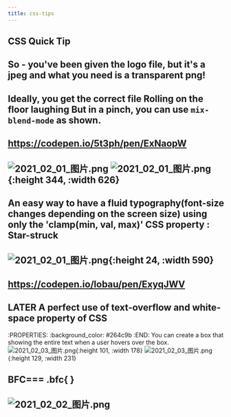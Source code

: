 ```yaml
---
title: css-tips
---
```


## CSS Quick Tip
## So - you've been given the logo file, but it's a jpeg and what you need is a transparent png!
## Ideally, you get the correct file Rolling on the floor laughing But in a pinch, you can use `mix-blend-mode` as shown.
## https://codepen.io/5t3ph/pen/ExNaopW
## ![2021_02_01_图片.png](https://cdn.logseq.com/%2F7aa8ab99-753a-4230-847b-43a1c3a3ef4705bb5fd4-4e7a-466e-ad45-1c2e9add86f02021_02_01_%E5%9B%BE%E7%89%87.png?Expires=4765787082&Signature=B3MmJuXB8XID66~qBk8aZNCcOX8DSiU1-J089dHvIxI7QVTBD5tRDMAC0HYebXU7pvmG1maRBPQepPwuRdkER-~RaRDuncVM0BVvnbh9J7-Fb3JWgOLFCnKaCGTO2gp02NjzKxINAM1ofWzamg-RwKVkZSUFVO2jtioaDV1GDHSuCBI8yohShinF8n8qLJKRxwDWUkPg7ZqDlN2ixluoMqvC276gp4WC-V4XjKeEU2P1rGMsUVEdwWCI-mtzDQIhroGC6J9IfhblmIJnmwlNR0Y5fg1-KBALS5-FTYLQIpK4L3Tntx0j~K-zvWqi~I7voQ4aZToiypsga5zvsYFogg__&Key-Pair-Id=APKAJE5CCD6X7MP6PTEA) ![2021_02_01_图片.png](https://cdn.logseq.com/%2F7aa8ab99-753a-4230-847b-43a1c3a3ef4740b84626-06be-4415-979b-1473a22b9e072021_02_01_%E5%9B%BE%E7%89%87.png?Expires=4765787093&Signature=TNcvu~DwTqyQ20RmyG8cLTo4ltSJrlDTfSkM0d5MLRXAGa2CxsZ9f-L1vNuOFh2G3DH0J6yLKItS9dMauKOIzJjqg5R3NSDQ6GfF3tOo1GF9uobv3kWJBc7t7DpPSJtDelOtxyy7G0IzCkpq8XdAH42qqSawGWWdjhuuPyRR0dfhQfOs2nMLLkNbixg-hibEwtJ6CoKlw9Ni9-qqvS4AgHVJQHSRxDpxpRLusUwB-Az08UfQNF1zaukOa-ZNtPFRxjP0hEOqX-8~Qgy~s-2jpNLBTxUOfDzZPR18VwkTfaQ7dtqBnf1NW7~yRx38~kvmdj5lIClEIoOVMEEX2MWXvA__&Key-Pair-Id=APKAJE5CCD6X7MP6PTEA){:height 344, :width 626}
## An easy way to have a fluid typography(font-size changes depending on the screen size) using only the 'clamp(min, val, max)' CSS property : Star-struck
## ![2021_02_01_图片.png](https://cdn.logseq.com/%2F7aa8ab99-753a-4230-847b-43a1c3a3ef47ab629a24-e282-48ed-be10-740df759828d2021_02_01_%E5%9B%BE%E7%89%87.png?Expires=4765787536&Signature=DqEU-lz1t-G5mDptXESauUFF2zWAfq7YVI30nFovmOBUcvjx8A7MjUF6mW5f9PO4JnRXU68owokytjhvZVdGUJIAzldvFy2mudi1uVbW~6ahrzjEz2Pu95ZeI1T3h-1Ka8KJOavbEB-8TlIQrfD2uy2gfhSLN5QHnz1DT1QIzTYCBzvQCFgaxsl3u8t1y2Rw3FFiKsKYmtjxs1IDwWxmFfwncJmsh9~Ktg1Tv1KieSjypjADftm0KxmoEcZ5jlTxQRCq1yY-uUAF~s~tAfE4shpGjCC3bkB8zK07i2kQsX3vbWJxEmyOQXU21H4I2oDrk30cbrcJOqScm4tVSFB~Mg__&Key-Pair-Id=APKAJE5CCD6X7MP6PTEA){:height 24, :width 590}
##
## https://codepen.io/lobau/pen/ExyqJWV
## LATER A perfect use of text-overflow and white-space property of CSS
:PROPERTIES:
:background_color: #264c9b
:END:
You can create a box that showing the entire text when a user hovers over the box. ![2021_02_03_图片.png](https://cdn.logseq.com/%2F7aa8ab99-753a-4230-847b-43a1c3a3ef474dd52807-4618-4daf-8a0d-5aa419fa8b392021_02_03_%E5%9B%BE%E7%89%87.png?Expires=4765922252&Signature=Y3bsqCXK4XVqk6fiOCmkeJEIWv~5H3AkkmXBFmDeHsXxnWGvjBp6gLOuKmVYhrdKMvKe-x8CwxUoXRO4GYlb~G1aCtG~4n98KC5C7uIJmLFsFawusEorKDpGp3iUHnAIcIbAXUKTpabRNk~iHbakLO7urOvY2XWfIZRt7zRrAO8Wdi~WPlaxqRwOEZMze0rPgsqwEVzUtaLmiZpNNdCzcXS-OMtnm9zaDCI5vn8RIHtxqd-PbFK0y~MpXsFa1pdvF2MRj~fWZ6R5yZCaI3a2Jt4QH-2m-TXsL1yCF5gETY~dw5s7J6ds9UC4Caup~Petvr8hFvKsaxwqvLXWeloDvg__&Key-Pair-Id=APKAJE5CCD6X7MP6PTEA){:height 101, :width 178} ![2021_02_03_图片.png](https://cdn.logseq.com/%2F7aa8ab99-753a-4230-847b-43a1c3a3ef476ef3d5d2-d40b-4f25-a6a0-a2f49ea755da2021_02_03_%E5%9B%BE%E7%89%87.png?Expires=4765922230&Signature=i50k620x0xN1kCSS8R0Y2AUZgmfEYs6rZ3F-QGNDm0I87ovhXRMJvjGsa7khtOv-I8gp9rmm5TloO51XDypbKfGMwInT~cMXgWdVc8QM7t92GS14AJcoe1XF3Xwf41q~4CEcTwNUyhfdHDanyIK8VA8CfblFjFx6fww09pR5n69TQWrDA7uHleRDqHzTicoyHoOAVIIr6G-VIMwHJdOgeO1WsdYJ-1uatXOs7-zeV4Qiydsm6CUoEtOYYbUp-9M1e1y-NbGyR8sWtK9vMTDkgLRjO19dJ7f-IFStPnYvlVSvqYKzsWkBW2W9fdiPVtlkQVLgOiZzgGd6wT6XDdWU7Q__&Key-Pair-Id=APKAJE5CCD6X7MP6PTEA){:height 129, :width 231}
##
##
##
##
##
## BFC=== .bfc{ }
## ![2021_02_02_图片.png](https://cdn.logseq.com/%2F7aa8ab99-753a-4230-847b-43a1c3a3ef4794b87c5b-8bba-407f-ae6b-252164de70a42021_02_02_%E5%9B%BE%E7%89%87.png?Expires=4765844960&Signature=VDRUgfyFQ-ab2~0RYHrDhuuuIAnEroyCRfO-etbQKBdixu35l-Cyj1ZatU-3sF22D~jNXJIX3oiZrPnLR-eXQ0PreefhvJUFI1m7zQY3MBMv7S-tmWQsoNG-qCcNNx4XHe3kwtdCEdXuCabOvopnyHxWRIzWRrPMA-Dt-LEDD7P3anpJsgbcYcaa91-A393~KJa~bya-5f9eRtSMwiQmY8BB0rz~QGpeKtq7yqBzNqQI9evgpNnh6UkjF9j~x7RU1c~TEbqxP9OXfLSvOgShOncHq6rFFHLcUYqewQDNMrHOhUJqr1GHdGYeiB6hlFRo9u~HllUnJKht8jPKvTTEog__&Key-Pair-Id=APKAJE5CCD6X7MP6PTEA)
##
##
##
##
##
